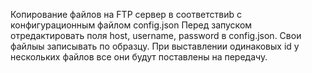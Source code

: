 Копирование файлов на FTP сервер в соответствиb с конфигурационным файлом config.json
Перед запуском отредактировать поля host, username, password в config.json. Свои файлыы записывать по образцу.
При выставлении одинаковых id у нескольких файлов все они будут поставлены на передачу. 


